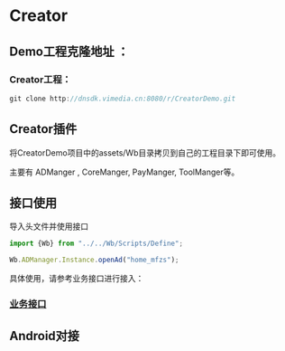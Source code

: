 # Creator

## Demo工程克隆地址 ：

### Creator工程：

```cpp
git clone http://dnsdk.vimedia.cn:8080/r/CreatorDemo.git
```

## Creator插件

将CreatorDemo项目中的assets/Wb目录拷贝到自己的工程目录下即可使用。

主要有 ADManger , CoreManger, PayManger, ToolManger等。

## 接口使用

导入头文件并使用接口

```typescript
import {Wb} from "../../Wb/Scripts/Define";

Wb.ADManager.Instance.openAd("home_mfzs");
```

具体使用，请参考业务接口进行接入：

### [业务接口](../ye-wu-jie-kou/)

## Android对接

